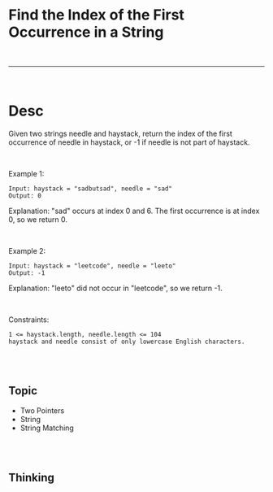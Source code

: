 # Find the Index of the First Occurrence in a String

<br>

---

<br>

# Desc

Given two strings needle and haystack, return the index of the first occurrence of needle in haystack, or -1 if needle is not part of haystack.

<br>

Example 1:
```
Input: haystack = "sadbutsad", needle = "sad"
Output: 0
```
Explanation: "sad" occurs at index 0 and 6.
The first occurrence is at index 0, so we return 0.

<br>

Example 2:

```
Input: haystack = "leetcode", needle = "leeto"
Output: -1
```

Explanation: "leeto" did not occur in "leetcode", so we return -1.

<br>

Constraints:
```
1 <= haystack.length, needle.length <= 104
haystack and needle consist of only lowercase English characters.
```

<br>
<br>

## Topic

* Two Pointers
* String
* String Matching

<br>
<br>

## Thinking

